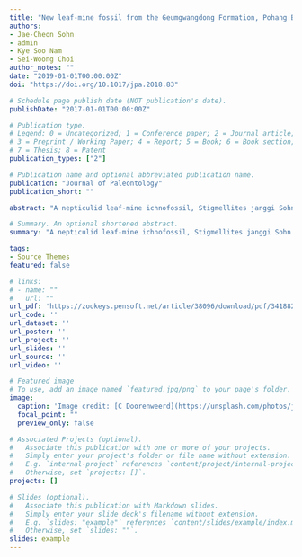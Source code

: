```yaml
---
title: "New leaf-mine fossil from the Geumgwangdong Formation, Pohang Basin, South Korea, associates pygmy moths (Lepidoptera, Nepticulidae) with beech trees (Fagaceae, Fagus) in the Miocene"
authors:
- Jae-Cheon Sohn
- admin
- Kye Soo Nam
- Sei-Woong Choi
author_notes: ""
date: "2019-01-01T00:00:00Z"
doi: "https://doi.org/10.1017/jpa.2018.83"

# Schedule page publish date (NOT publication's date).
publishDate: "2017-01-01T00:00:00Z"

# Publication type.
# Legend: 0 = Uncategorized; 1 = Conference paper; 2 = Journal article;
# 3 = Preprint / Working Paper; 4 = Report; 5 = Book; 6 = Book section;
# 7 = Thesis; 8 = Patent
publication_types: ["2"]

# Publication name and optional abbreviated publication name.
publication: "Journal of Paleontology"
publication_short: ""

abstract: "A nepticulid leaf-mine ichnofossil, Stigmellites janggi Sohn and Nam, n. ichnosp., is described on the basis of a fossil leaf of Fagus from the early Miocene Geumgwangdong Formation in Pohang Basin. This mine trace is characterized by a linear-blotch type with a clear centric frass trail composed of closely and randomly dispersed pellets filling the mine width in the early stage. We found traces of a possible egg case and an exit slit from the leaf. These features are most consistent with those produced by members of Nepticulidae. Our record demonstrates for the first time the trophic association of Nepticulidae with Fagus in the Miocene and suggests the persistence of a long-term association between the insect family and the plant genus from the Miocene to the present. Other Nepticulidae leaf mines in the Miocene and leaf-mine fossils from the Geumgwangdong Formation are briefly reviewed."

# Summary. An optional shortened abstract.
summary: "A nepticulid leaf-mine ichnofossil, Stigmellites janggi Sohn and Nam, n. ichnosp., is described on the basis of a fossil leaf of Fagus from the early Miocene Geumgwangdong Formation in Pohang Basin."

tags:
- Source Themes
featured: false

# links:
# - name: ""
#   url: ""
url_pdf: 'https://zookeys.pensoft.net/article/38096/download/pdf/341882'
url_code: ''
url_dataset: ''
url_poster: ''
url_project: ''
url_slides: ''
url_source: ''
url_video: ''

# Featured image
# To use, add an image named `featured.jpg/png` to your page's folder. 
image:
  caption: 'Image credit: [C Doorenweerd](https://unsplash.com/photos/jdD8gXaTZsc)'
  focal_point: ""
  preview_only: false

# Associated Projects (optional).
#   Associate this publication with one or more of your projects.
#   Simply enter your project's folder or file name without extension.
#   E.g. `internal-project` references `content/project/internal-project/index.md`.
#   Otherwise, set `projects: []`.
projects: []

# Slides (optional).
#   Associate this publication with Markdown slides.
#   Simply enter your slide deck's filename without extension.
#   E.g. `slides: "example"` references `content/slides/example/index.md`.
#   Otherwise, set `slides: ""`.
slides: example
---
```

